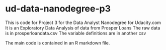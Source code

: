 # ud-data-nanodegree-p3
This is code for Project 3 for the Data Analyst Nanodegree for Udacity.com
It is an Exploratory Data Analysis of data from Prosper Loans
The raw data is in prosperloandata.csv
The variable definitions are in another csv

The main code is contained in an R markdown file. 
